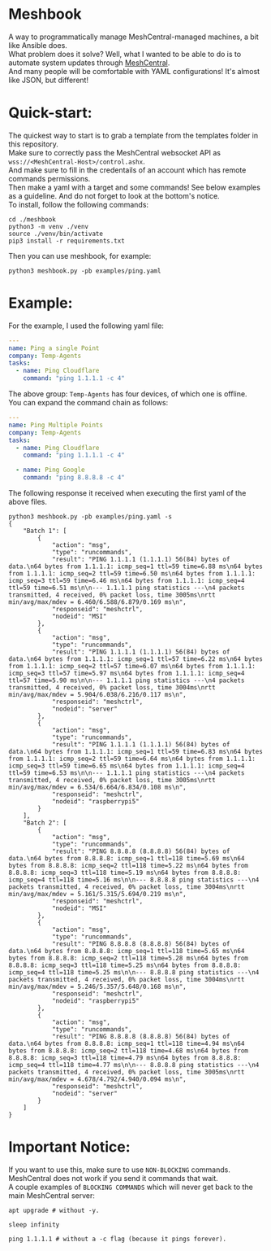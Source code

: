 # Meshbook

A way to programmatically manage MeshCentral-managed machines, a bit like Ansible does.<br>
What problem does it solve? Well, what I wanted to be able to do is to automate system updates through [MeshCentral](https://github.com/ylianst/meshcentral).<br>
And many people will be comfortable with YAML configurations! It's almost like JSON, but different!<br>

# Quick-start:

The quickest way to start is to grab a template from the templates folder in this repository.<br>
Make sure to correctly pass the MeshCentral websocket API as `wss://<MeshCentral-Host>/control.ashx`.<br>
And make sure to fill in the credentails of an account which has remote commands permissions.<br>
Then make a yaml with a target and some commands! See below examples as a guideline. And do not forget to look at the bottom's notice.<br>
To install, follow the following commands:<br>

```shell
cd ./meshbook
python3 -m venv ./venv
source ./venv/bin/activate
pip3 install -r requirements.txt
```
Then you can use meshbook, for example:
```shell
python3 meshbook.py -pb examples/ping.yaml
```

# Example:

For the example, I used the following yaml file:

```yaml
---
name: Ping a single Point
company: Temp-Agents
tasks:
  - name: Ping Cloudflare
    command: "ping 1.1.1.1 -c 4"
```

The above group: `Temp-Agents` has four devices, of which one is offline.<br>
You can expand the command chain as follows:<br>

```yaml
---
name: Ping Multiple Points
company: Temp-Agents
tasks:
  - name: Ping Cloudflare
    command: "ping 1.1.1.1 -c 4"

  - name: Ping Google
    command: "ping 8.8.8.8 -c 4"
```

The following response it received when executing the first yaml of the above files.

```shell
python3 meshbook.py -pb examples/ping.yaml -s
{
    "Batch 1": [
        {
            "action": "msg",
            "type": "runcommands",
            "result": "PING 1.1.1.1 (1.1.1.1) 56(84) bytes of data.\n64 bytes from 1.1.1.1: icmp_seq=1 ttl=59 time=6.88 ms\n64 bytes from 1.1.1.1: icmp_seq=2 ttl=59 time=6.50 ms\n64 bytes from 1.1.1.1: icmp_seq=3 ttl=59 time=6.46 ms\n64 bytes from 1.1.1.1: icmp_seq=4 ttl=59 time=6.51 ms\n\n--- 1.1.1.1 ping statistics ---\n4 packets transmitted, 4 received, 0% packet loss, time 3005ms\nrtt min/avg/max/mdev = 6.460/6.588/6.879/0.169 ms\n",
            "responseid": "meshctrl",
            "nodeid": "MSI"
        },
        {
            "action": "msg",
            "type": "runcommands",
            "result": "PING 1.1.1.1 (1.1.1.1) 56(84) bytes of data.\n64 bytes from 1.1.1.1: icmp_seq=1 ttl=57 time=6.22 ms\n64 bytes from 1.1.1.1: icmp_seq=2 ttl=57 time=6.07 ms\n64 bytes from 1.1.1.1: icmp_seq=3 ttl=57 time=5.97 ms\n64 bytes from 1.1.1.1: icmp_seq=4 ttl=57 time=5.90 ms\n\n--- 1.1.1.1 ping statistics ---\n4 packets transmitted, 4 received, 0% packet loss, time 3004ms\nrtt min/avg/max/mdev = 5.904/6.038/6.216/0.117 ms\n",
            "responseid": "meshctrl",
            "nodeid": "server"
        },
        {
            "action": "msg",
            "type": "runcommands",
            "result": "PING 1.1.1.1 (1.1.1.1) 56(84) bytes of data.\n64 bytes from 1.1.1.1: icmp_seq=1 ttl=59 time=6.83 ms\n64 bytes from 1.1.1.1: icmp_seq=2 ttl=59 time=6.64 ms\n64 bytes from 1.1.1.1: icmp_seq=3 ttl=59 time=6.65 ms\n64 bytes from 1.1.1.1: icmp_seq=4 ttl=59 time=6.53 ms\n\n--- 1.1.1.1 ping statistics ---\n4 packets transmitted, 4 received, 0% packet loss, time 3005ms\nrtt min/avg/max/mdev = 6.534/6.664/6.834/0.108 ms\n",
            "responseid": "meshctrl",
            "nodeid": "raspberrypi5"
        }
    ],
    "Batch 2": [
        {
            "action": "msg",
            "type": "runcommands",
            "result": "PING 8.8.8.8 (8.8.8.8) 56(84) bytes of data.\n64 bytes from 8.8.8.8: icmp_seq=1 ttl=118 time=5.69 ms\n64 bytes from 8.8.8.8: icmp_seq=2 ttl=118 time=5.22 ms\n64 bytes from 8.8.8.8: icmp_seq=3 ttl=118 time=5.19 ms\n64 bytes from 8.8.8.8: icmp_seq=4 ttl=118 time=5.16 ms\n\n--- 8.8.8.8 ping statistics ---\n4 packets transmitted, 4 received, 0% packet loss, time 3004ms\nrtt min/avg/max/mdev = 5.161/5.315/5.694/0.219 ms\n",
            "responseid": "meshctrl",
            "nodeid": "MSI"
        },
        {
            "action": "msg",
            "type": "runcommands",
            "result": "PING 8.8.8.8 (8.8.8.8) 56(84) bytes of data.\n64 bytes from 8.8.8.8: icmp_seq=1 ttl=118 time=5.65 ms\n64 bytes from 8.8.8.8: icmp_seq=2 ttl=118 time=5.28 ms\n64 bytes from 8.8.8.8: icmp_seq=3 ttl=118 time=5.25 ms\n64 bytes from 8.8.8.8: icmp_seq=4 ttl=118 time=5.25 ms\n\n--- 8.8.8.8 ping statistics ---\n4 packets transmitted, 4 received, 0% packet loss, time 3004ms\nrtt min/avg/max/mdev = 5.246/5.357/5.648/0.168 ms\n",
            "responseid": "meshctrl",
            "nodeid": "raspberrypi5"
        },
        {
            "action": "msg",
            "type": "runcommands",
            "result": "PING 8.8.8.8 (8.8.8.8) 56(84) bytes of data.\n64 bytes from 8.8.8.8: icmp_seq=1 ttl=118 time=4.94 ms\n64 bytes from 8.8.8.8: icmp_seq=2 ttl=118 time=4.68 ms\n64 bytes from 8.8.8.8: icmp_seq=3 ttl=118 time=4.79 ms\n64 bytes from 8.8.8.8: icmp_seq=4 ttl=118 time=4.77 ms\n\n--- 8.8.8.8 ping statistics ---\n4 packets transmitted, 4 received, 0% packet loss, time 3005ms\nrtt min/avg/max/mdev = 4.678/4.792/4.940/0.094 ms\n",
            "responseid": "meshctrl",
            "nodeid": "server"
        }
    ]
}
```

# Important Notice:

If you want to use this, make sure to use `NON-BLOCKING` commands. MeshCentral does not work if you send it commands that wait.<br>
A couple examples of `BLOCKING COMMANDS` which will never get back to the main MeshCentral server:

```shell
apt upgrade # without -y.

sleep infinity

ping 1.1.1.1 # without a -c flag (because it pings forever).
```
